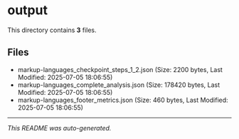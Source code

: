 # output

This directory contains **3** files.

## Files

- markup-languages_checkpoint_steps_1_2.json (Size: 2200 bytes, Last Modified: 2025-07-05 18:06:55)
- markup-languages_complete_analysis.json (Size: 178420 bytes, Last Modified: 2025-07-05 18:06:55)
- markup-languages_footer_metrics.json (Size: 460 bytes, Last Modified: 2025-07-05 18:06:55)

---
*This README was auto-generated.*
